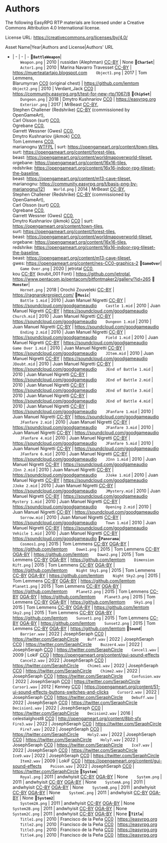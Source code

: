 # Authors

The following EasyRPG RTP materials are licensed under a
Creative Commons Attribution 4.0 International license.

License URL: https://creativecommons.org/licenses/by/4.0/

Asset Name|Year|Authors and License|Authors' URL
 - | - | - | -
**📁`BattleWeapon`**|  
⠀⠀ `Weapon.png` | 2010 | russidan (Alephman) [CC-BY] | None
**📁`CharSet`**|  
⠀⠀ `Actor1.png` | 2010 | Marina Navarro Travesset [CC-BY] | https://muerteatartajo.blogspot.com
⠀⠀ `Object1.png` | 2017 | Tom Lemmens, <br/>Blarumyrran [CC0] (original chest) | https://github.com/lemtom
⠀⠀ `Object2.png` | 2010 | Verdant_Jack [CC0] | https://community.easyrpg.org/t/test-for-new-rtp/1067/8
**📁`ChipSet`**|  
⠀⠀ `Dungeon.png` | 2018 | Dmytro Kushnariov [CC0] | https://easyrpg.org
⠀⠀ `Exterior.png` | 2017 | MrBeast [CC-BY], <br/>Stephen Challener (Redshrike) [CC-BY] (commissioned by OpenGameArt), <br/>Carl Olsson (surt) [CC0], <br/>Ogrebane [CC0], <br/>Garrett Wessner (Gwes) [CC0], <br/>Dmytro Kushnariov (jikmok) [CC0], <br/>Tom Lemmens [CC0], <br/>marianognu [WTFPL] | surt: https://opengameart.org/content/town-tiles, <br/>surt: https://opengameart.org/content/forest-tiles, <br/>beast: https://opengameart.org/content/worldmapoverworld-tileset, <br/>orgebane: https://opengameart.org/content/16x16-tiles, <br/>redshrike: https://opengameart.org/content/16x16-indoor-rpg-tileset-the-baseline, <br/>beast: https://opengameart.org/content/m13-cave-tileset, <br/>marianognu: https://community.easyrpg.org/t/basis-png-by-marianognu/121
⠀⠀ `World.png` | 2014 | MrBeast [CC-BY], <br/>Stephen Challener (Redshrike) [CC-BY] (commissioned by OpenGameArt), <br/>Carl Olsson (surt) [CC0], <br/>Ogrebane [CC0], <br/>Garrett Wessner (Gwes) [CC0], <br/>Dmytro Kushnariov (jikmok) [CC0] | surt: https://opengameart.org/content/town-tiles, <br/>surt: https://opengameart.org/content/forest-tiles, <br/>beast: https://opengameart.org/content/worldmapoverworld-tileset, <br/>orgebane: https://opengameart.org/content/16x16-tiles, <br/>redshrike: https://opengameart.org/content/16x16-indoor-rpg-tileset-the-baseline, <br/>beast: https://opengameart.org/content/m13-cave-tileset, <br/>gwes: https://opengameart.org/content/nes-CC0-graphics-2
**📁`GameOver`**|  
⠀⠀ `Game Over.png` | 2020 | jetrotal [CC0], <br/>kou [CC-BY] (koubit_001 Font) | https://github.com/jetrotal, <br/>https://www.pentacom.jp/pentacom/bitfontmaker2/gallery/?id=265
**📁`Monster`**|  
⠀⠀ `Hornet.png` | 2018 | Orochii Zouveleki [CC-BY] | https://ragnarokrproject.com/
**📁`Music`**|  
⠀⠀ `Battle 1.mid` | 2010 | Juan Manuel Nigretti [CC-BY] | https://soundcloud.com/goodgameaudio
⠀⠀ `Castle 1.mid` | 2010 | Juan Manuel Nigretti [CC-BY] | https://soundcloud.com/goodgameaudio
⠀⠀ `Church.mid` | 2010 | Juan Manuel Nigretti [CC-BY] | https://soundcloud.com/goodgameaudio
⠀⠀ `Dungeon 1.mid` | 2010 | Juan Manuel Nigretti [CC-BY] | https://soundcloud.com/goodgameaudio
⠀⠀ `Ending 2.mid` | 2010 | Juan Manuel Nigretti [CC-BY] | https://soundcloud.com/goodgameaudio
⠀⠀ `Field 1.mid` | 2010 | Juan Manuel Nigretti [CC-BY] | https://soundcloud.com/goodgameaudio
⠀⠀ `Game Over 1.mid` | 2010 | Juan Manuel Nigretti [CC-BY] | https://soundcloud.com/goodgameaudio
⠀⠀ `JItem.mid` | 2010 | Juan Manuel Nigretti [CC-BY] | https://soundcloud.com/goodgameaudio
⠀⠀ `JDoubt.mid` | 2010 | Juan Manuel Nigretti [CC-BY] | https://soundcloud.com/goodgameaudio
⠀⠀ `JEnd of Battle 1.mid` | 2010 | Juan Manuel Nigretti [CC-BY] | https://soundcloud.com/goodgameaudio
⠀⠀ `JEnd of Battle 2.mid` | 2010 | Juan Manuel Nigretti [CC-BY] | https://soundcloud.com/goodgameaudio
⠀⠀ `JEnd of Battle 3.mid` | 2010 | Juan Manuel Nigretti [CC-BY] | https://soundcloud.com/goodgameaudio
⠀⠀ `JEnd of Battle 4.mid` | 2010 | Juan Manuel Nigretti [CC-BY] | https://soundcloud.com/goodgameaudio
⠀⠀ `JFanfare 1.mid` | 2010 | Juan Manuel Nigretti [CC-BY] | https://soundcloud.com/goodgameaudio
⠀⠀ `JFanfare 2.mid` | 2010 | Juan Manuel Nigretti [CC-BY] | https://soundcloud.com/goodgameaudio
⠀⠀ `JFanfare 3.mid` | 2010 |  Juan Manuel Nigretti [CC-BY] | https://soundcloud.com/goodgameaudio
⠀⠀ `JFanfare 4.mid` | 2010 |  Juan Manuel Nigretti [CC-BY] | https://soundcloud.com/goodgameaudio
⠀⠀ `JFanfare 5.mid` | 2010 |  Juan Manuel Nigretti [CC-BY] | https://soundcloud.com/goodgameaudio
⠀⠀ `JFanfare 6.mid` | 2010 |  Juan Manuel Nigretti [CC-BY] | https://soundcloud.com/goodgameaudio
⠀⠀ `JInn 1.mid` | 2010 |  Juan Manuel Nigretti [CC-BY] | https://soundcloud.com/goodgameaudio
⠀⠀ `JInn 2.mid` | 2010 |  Juan Manuel Nigretti [CC-BY] | https://soundcloud.com/goodgameaudio
⠀⠀ `JJoke 1.mid` | 2010 |  Juan Manuel Nigretti [CC-BY] | https://soundcloud.com/goodgameaudio
⠀⠀ `JJoke 2.mid` | 2010 |  Juan Manuel Nigretti [CC-BY] | https://soundcloud.com/goodgameaudio
⠀⠀ `JMystery.mid` | 2010 |  Juan Manuel Nigretti [CC-BY] | https://soundcloud.com/goodgameaudio
⠀⠀ `Mystery 1.mid` | 2010 |  Juan Manuel Nigretti [CC-BY] | https://soundcloud.com/goodgameaudio
⠀⠀ `Opening 2.mid` | 2010 |  Juan Manuel Nigretti [CC-BY] | https://soundcloud.com/goodgameaudio
⠀⠀ `Sorrow.mid` | 2010 |  Juan Manuel Nigretti [CC-BY] | https://soundcloud.com/goodgameaudio
⠀⠀ `Town 1.mid` | 2010 |  Juan Manuel Nigretti [CC-BY] | https://soundcloud.com/goodgameaudio
⠀⠀ `Vehicle 1.mid` | 2010 |  Juan Manuel Nigretti [CC-BY] | https://soundcloud.com/goodgameaudio
**📁`Panorama`**|  
⠀⠀ `Cosmos1.png` | 2015 |  Tom Lemmens [CC-BY] [OGA-BY] | https://github.com/lemtom
⠀⠀ `Dawn1.png` | 2015 |  Tom Lemmens [CC-BY] [OGA-BY] | https://github.com/lemtom
⠀⠀ `Dawn2.png` | 2015 |  Tom Lemmens [CC-BY] [OGA-BY] | https://github.com/lemtom
⠀⠀ `Dimension Rift.png` | 2015 |  Tom Lemmens [CC-BY] [OGA-BY] | https://github.com/lemtom
⠀⠀ `Night Sky1.png` | 2015 |  Tom Lemmens [CC-BY] [OGA-BY] | https://github.com/lemtom
⠀⠀ `Night Sky2.png` | 2015 |  Tom Lemmens [CC-BY] [OGA-BY] | https://github.com/lemtom
⠀⠀ `Planet1.png` | 2015 |  Tom Lemmens [CC-BY] [OGA-BY] | https://github.com/lemtom
⠀⠀ `Planet2.png` | 2015 |  Tom Lemmens [CC-BY] [OGA-BY] | https://github.com/lemtom
⠀⠀ `Planet3.png` | 2015 |  Tom Lemmens [CC-BY] [OGA-BY] | https://github.com/lemtom
⠀⠀ `Sky1.png` | 2015 |  Tom Lemmens [CC-BY] [OGA-BY] | https://github.com/lemtom
⠀⠀ `Sky2.png` | 2015 |  Tom Lemmens [CC-BY] [OGA-BY] | https://github.com/lemtom
⠀⠀ `Sunset1.png` | 2015 | Tom Lemmens [CC-BY] [OGA-BY] | https://github.com/lemtom
⠀⠀ `Sunset2.png` | 2015 |  Tom Lemmens [CC-BY] [OGA-BY] | https://github.com/lemtom
**📁`Sound`**|  
⠀⠀ `Barrier.wav` | 2022 | JosephSeraph [CC0] | https://twitter.com/SeraphCircle
⠀⠀ `Buff.wav` | 2022 | JosephSeraph [CC0] | https://twitter.com/SeraphCircle
⠀⠀ `Buzzer4.wav` | 2022 | JosephSeraph [CC0] | https://twitter.com/SeraphCircle
⠀⠀ `Cancel1.wav` | 2009 |  LokiF [CC0] | https://opengameart.org/content/gui-sound-effects
⠀⠀ `Cancel2.wav` | 2022 | JosephSeraph [CC0] | https://twitter.com/SeraphCircle
⠀⠀ `Chime1.wav` | 2022 | JosephSeraph [CC0] | https://twitter.com/SeraphCircle
⠀⠀ `Chime2.wav` | 2022 | JosephSeraph [CC0] | https://twitter.com/SeraphCircle
⠀⠀ `Confusion.wav` | 2022 | JosephSeraph [CC0] | https://twitter.com/SeraphCircle
⠀⠀ `Cursor1.wav` | 2012 |  Kenney [CC0] | https://opengameart.org/content/51-ui-sound-effects-buttons-switches-and-clicks
⠀⠀ `Cursor2.wav` | 2022 | JosephSeraph [CC0] | https://twitter.com/SeraphCircle
⠀⠀ `Debuff.wav` | 2022 | JosephSeraph [CC0] | https://twitter.com/SeraphCircle
⠀⠀ `Decision1.wav` | 2022 | JosephSeraph [CC0] | https://twitter.com/SeraphCircle
⠀⠀ `Decision2.wav` | 2016 |  celestialghost8 [CC0] | http://opengameart.org/content/8bit-sfx
⠀⠀ `Fire3.wav` | 2022 | JosephSeraph [CC0] | https://twitter.com/SeraphCircle
⠀⠀ `Fire7.wav` | 2022 | JosephSeraph [CC0] | https://twitter.com/SeraphCircle
⠀⠀ `Holy2.wav` | 2022 | JosephSeraph [CC0] | https://twitter.com/SeraphCircle
⠀⠀ `Holy7.wav` | 2022 | JosephSeraph [CC0] | https://twitter.com/SeraphCircle
⠀⠀ `Ice7.wav` | 2022 | JosephSeraph [CC0] | https://twitter.com/SeraphCircle
⠀⠀ `Ice9.wav` | 2022 | JosephSeraph [CC0] | https://twitter.com/SeraphCircle
⠀⠀ `Item2.wav` | 2009 |  LokiF [CC0] | https://opengameart.org/content/gui-sound-effects
⠀⠀ `Poison.wav` | 2022 | JosephSeraph [CC0] | https://twitter.com/SeraphCircle
**📁`System`**|  
⠀⠀ `Royal.png` | 2011 |  andwhyisit [CC-BY] [OGA-BY] | None
⠀⠀ `System.png` | 2011 |  andwhyisit [CC-BY] [OGA-BY] | None
⠀⠀ `SystemA.png` | 2011 |  andwhyisit [CC-BY] [OGA-BY] | None
⠀⠀ `SystemB.png` | 2011 |  andwhyisit [CC-BY] [OGA-BY] | None
⠀⠀ `SystemC.png` | 2011 |  andwhyisit [CC-BY] [OGA-BY] | None
**📁`System2`**|  
⠀⠀ `System2A.png` | 2011 |  andwhyisit [CC-BY] [OGA-BY] | None
⠀⠀ `System2B.png` | 2011 |  andwhyisit [CC-BY] [OGA-BY] | None
⠀⠀ `System2C.png` | 2011 |  andwhyisit [CC-BY] [OGA-BY] | None
**📁`Title`**|  
⠀⠀ `Title1.png` | 2010 |  Francisco de la Peña [CC0] | https://easyrpg.org
⠀⠀ `Title2.png` | 2010 |  Francisco de la Peña [CC0] | https://easyrpg.org
⠀⠀ `Title3.png` | 2010 |  Francisco de la Peña [CC0] | https://easyrpg.org
⠀⠀ `Title4.png` | 2010 |  Francisco de la Peña [CC0] | https://easyrpg.org

[CC0]: https://creativecommons.org/publicdomain/zero/1.0/deed.de
[CC-BY]: https://creativecommons.org/licenses/by/4.0/deed.de
[OGA-BY]: https://opengameart.org/content/oga-by-30-faq
[WTFPL]: https://choosealicense.com/licenses/wtfpl/